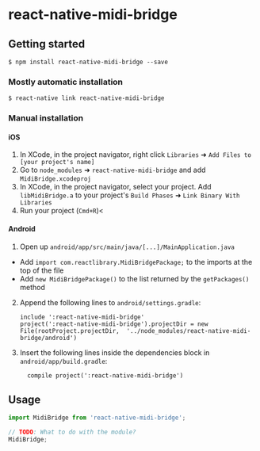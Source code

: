 # react-native-midi-bridge

## Getting started

`$ npm install react-native-midi-bridge --save`

### Mostly automatic installation

`$ react-native link react-native-midi-bridge`

### Manual installation


#### iOS

1. In XCode, in the project navigator, right click `Libraries` ➜ `Add Files to [your project's name]`
2. Go to `node_modules` ➜ `react-native-midi-bridge` and add `MidiBridge.xcodeproj`
3. In XCode, in the project navigator, select your project. Add `libMidiBridge.a` to your project's `Build Phases` ➜ `Link Binary With Libraries`
4. Run your project (`Cmd+R`)<

#### Android

1. Open up `android/app/src/main/java/[...]/MainApplication.java`
  - Add `import com.reactlibrary.MidiBridgePackage;` to the imports at the top of the file
  - Add `new MidiBridgePackage()` to the list returned by the `getPackages()` method
2. Append the following lines to `android/settings.gradle`:
  	```
  	include ':react-native-midi-bridge'
  	project(':react-native-midi-bridge').projectDir = new File(rootProject.projectDir, 	'../node_modules/react-native-midi-bridge/android')
  	```
3. Insert the following lines inside the dependencies block in `android/app/build.gradle`:
  	```
      compile project(':react-native-midi-bridge')
  	```


## Usage
```javascript
import MidiBridge from 'react-native-midi-bridge';

// TODO: What to do with the module?
MidiBridge;
```
